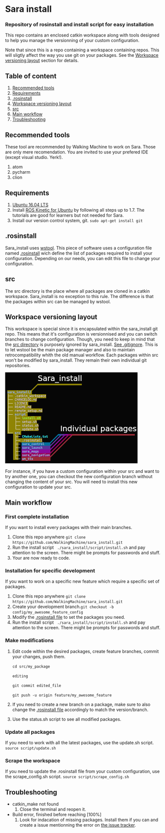 # Sara install

### Repository of rosinstall and install script for easy installation
This repo contains an enclosed catkin workspace along with tools designed to help you manage the versionning of your custom configuration.

Note that since this is a repo containing a workspace containing repos. This will sligtly affect the way you use git on your packages. See the [Workspace versioning layout](#workspace-versioning-layout) section for details.

## Table of content
1. [Recommended tools](#recommended-tools)
1. [Requirements](#requirements)
1. [.rosinstall](#rosinstall)
1. [Workspace versioning layout](#workspace-versioning-layout)
1. [src](#src)
1. [Main workflow](#main-workflow)
1. [Troubleshooting](#troubleshooting)

## Recommended tools
These tool are recommended by Walking Machine to work on Sara. Those are only mere recomendation. You are invited to use your prefered IDE (except visual studio. Yerk!).
1. atom
1. pycharm
1. clion

## Requirements
1. [Ubuntu 16.04 LTS](http://releases.ubuntu.com/16.04/)
1. Install [ROS Kinetic for Ubuntu](https://wiki.ros.org/kinetic/Installation/Ubuntu) by following all steps up to 1.7. The tutorials are good for learners but not needed for Sara.
1.  Install our version control system, git. ``` sudo apt-get install git ```

## .rosinstall
Sara_install uses [wstool](https://wiki.ros.org/wstool). This piece of software uses a configuration file named [.rosinstall](#src/.rosinstall) wich define the list of packages required to install your configuration. Depending on our needs, you can edit this file to change your configuration.

## src
The src directory is the place where all packages are cloned in a catkin workspace. Sara_install is no exception to this rule. The difference is that the packages within src can be managed by wstool.

## Workspace versioning layout
This workspace is special since it is encapsulated within the sara_install git repo. This means that it's configuration is versionnised and you can switch branches to change configuration. Though, you need to keep in mind that the [src directory](#src) is purposely ignored by sara_install. [See .gitignore](#.gitignore). This is to let wstool be the main package manager and also to maintain retrocompatibility whith the old manual workflow. Each packages within src won't be modified by sara_install. They remain their own individual git repositories.

![layout](WorkspaceLayout.jpg)

For instance, if you have a custom configuration within your src and want to try another one, you can checkout the new configuration branch without changing the content of your src. You will need to install this new configuration to update your src.

## Main workflow
### First complete installation
If you want to install every packages with their main branches.
1. Clone this repo anywhere ``` git clone https://github.com/WalkingMachine/sara_install.git ```
1. Run the install script ``` ./sara_install/script/install.sh``` and pay attention to the screen. There might be prompts for passwords and stuff.
1. Your are now ready to code.

### Installation for specific development
If you want to work on a specific new feature which require a specific set of packages.
1. Clone this repo anywhere ``` git clone https://github.com/WalkingMachine/sara_install.git ```
1. Create your development branch.``` git checkout -b config/my_awesome_feature_config ```
1. Modify the [.rosinstall file](#src/.rosinstall) to set the packages you need.
1. Run the install script ``` ./sara_install/script/install.sh``` and pay attention to the screen. There might be prompts for passwords and stuff.

### Make modifications
1. Edit code within the desired packages, create feature branches, commit your changes, push them.

   ``` cd src/my_package ```

   ``` editing ```

   ``` git commit edited_file ```

   ``` git push -u origin feature/my_awesome_feature ```

1. If you need to create a new branch on a package, make sure to also change the [.rosinstall file](#src/.rosinstall) accordingly to match the version/branch.
1. Use the status.sh script to see all modified packages.

### Update all packages
If you need to work with all the latest packages, use the update.sh script.
   ``` source script/update.sh ```

 ### Scrape the workspace
 If you need to update the .rosinstall file from your custom configuration, use the scrape_config.sh script.
    ``` source script/scrape_config.sh ```


## Troubleshooting

* catkin_make not found
  1. Close the terminal and reopen it.
* Build error, finished before reaching [100%]
  1. Look for indacation of missing packages. Install them if you can and create a issue mentionning the error on [the issue tracker](https://github.com/WalkingMachine/sara_install/issues).
